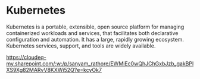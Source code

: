 # Kubernetes

Kubernetes is a portable, extensible, open source platform for managing containerized workloads and services, that facilitates both declarative configuration and automation. It has a large, rapidly growing ecosystem. Kubernetes services, support, and tools are widely available.



https://cloudeq-my.sharepoint.com/:w:/p/sanyam_rathore/EWMiEc0wQhJChGxbJzb_gakBPlXS9Xg82MARvV8KXWi52Q?e=kcyOk7